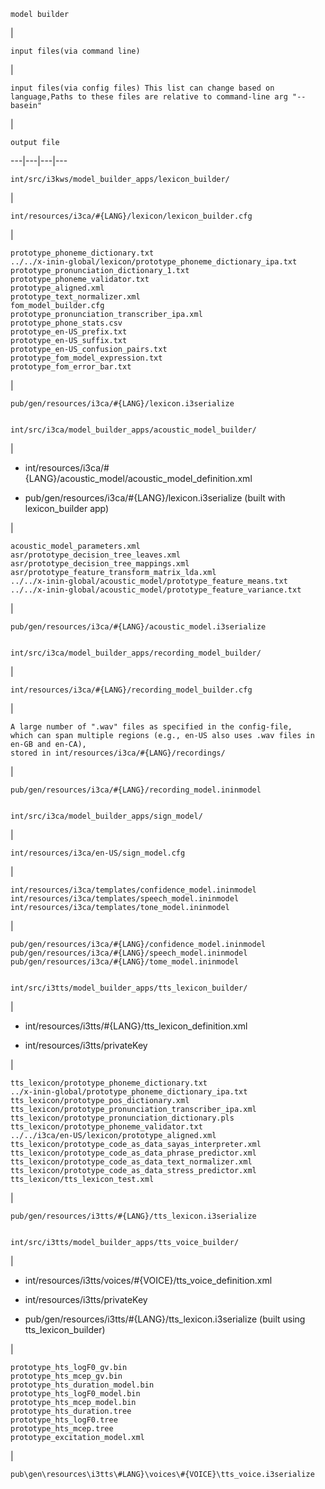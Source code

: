 
    model builder

| 
    
    
    input files(via command line)

| 
    
    
    input files(via config files) This list can change based on language,Paths to these files are relative to command-line arg "--basein"

| 
    
    
    output file  
  
---|---|---|---  
      
    
    int/src/i3kws/model_builder_apps/lexicon_builder/

| 
    
    
    int/resources/i3ca/#{LANG}/lexicon/lexicon_builder.cfg

| 
    
    
    prototype_phoneme_dictionary.txt  
    ../../x-inin-global/lexicon/prototype_phoneme_dictionary_ipa.txt  
    prototype_pronunciation_dictionary_1.txt  
    prototype_phoneme_validator.txt  
    prototype_aligned.xml  
    prototype_text_normalizer.xml  
    fom_model_builder.cfg  
    prototype_pronunciation_transcriber_ipa.xml  
    prototype_phone_stats.csv  
    prototype_en-US_prefix.txt  
    prototype_en-US_suffix.txt  
    prototype_en-US_confusion_pairs.txt  
    prototype_fom_model_expression.txt  
    prototype_fom_error_bar.txt

| 
    
    
    pub/gen/resources/i3ca/#{LANG}/lexicon.i3serialize  
      
    
    int/src/i3ca/model_builder_apps/acoustic_model_builder/

| 

  * int/resources/i3ca/#{LANG}/acoustic_model/acoustic_model_definition.xml

  * pub/gen/resources/i3ca/#{LANG}/lexicon.i3serialize (built with lexicon_builder app)


| 
    
    
    acoustic_model_parameters.xml  
    asr/prototype_decision_tree_leaves.xml  
    asr/prototype_decision_tree_mappings.xml  
    asr/prototype_feature_transform_matrix_lda.xml  
    ../../x-inin-global/acoustic_model/prototype_feature_means.txt  
    ../../x-inin-global/acoustic_model/prototype_feature_variance.txt
    
    
     

| 
    
    
    pub/gen/resources/i3ca/#{LANG}/acoustic_model.i3serialize  
      
    
    int/src/i3ca/model_builder_apps/recording_model_builder/

| 
    
    
    int/resources/i3ca/#{LANG}/recording_model_builder.cfg

| 
    
    
    A large number of ".wav" files as specified in the config-file,   
    which can span multiple regions (e.g., en-US also uses .wav files in en-GB and en-CA),   
    stored in int/resources/i3ca/#{LANG}/recordings/

| 
    
    
    pub/gen/resources/i3ca/#{LANG}/recording_model.ininmodel  
      
    
    int/src/i3ca/model_builder_apps/sign_model/

| 
    
    
    int/resources/i3ca/en-US/sign_model.cfg 

| 
    
    
    int/resources/i3ca/templates/confidence_model.ininmodel  
    int/resources/i3ca/templates/speech_model.ininmodel  
    int/resources/i3ca/templates/tone_model.ininmodel

| 
    
    
    pub/gen/resources/i3ca/#{LANG}/confidence_model.ininmodel  
    pub/gen/resources/i3ca/#{LANG}/speech_model.ininmodel  
    pub/gen/resources/i3ca/#{LANG}/tome_model.ininmodel  
      
    
    int/src/i3tts/model_builder_apps/tts_lexicon_builder/
    
    
     

| 

  * int/resources/i3tts/#{LANG}/tts_lexicon_definition.xml

  * int/resources/i3tts/privateKey


| 
    
    
    tts_lexicon/prototype_phoneme_dictionary.txt  
    ../x-inin-global/prototype_phoneme_dictionary_ipa.txt  
    tts_lexicon/prototype_pos_dictionary.xml  
    tts_lexicon/prototype_pronunciation_transcriber_ipa.xml  
    tts_lexicon/prototype_pronunciation_dictionary.pls  
    tts_lexicon/prototype_phoneme_validator.txt  
    ../../i3ca/en-US/lexicon/prototype_aligned.xml  
    tts_lexicon/prototype_code_as_data_sayas_interpreter.xml  
    tts_lexicon/prototype_code_as_data_phrase_predictor.xml  
    tts_lexicon/prototype_code_as_data_text_normalizer.xml  
    tts_lexicon/prototype_code_as_data_stress_predictor.xml  
    tts_lexicon/tts_lexicon_test.xml

| 
    
    
    pub/gen/resources/i3tts/#{LANG}/tts_lexicon.i3serialize  
      
    
    int/src/i3tts/model_builder_apps/tts_voice_builder/

| 

  * int/resources/i3tts/voices/#{VOICE}/tts_voice_definition.xml

  * int/resources/i3tts/privateKey

  * pub/gen/resources/i3tts/#{LANG}/tts_lexicon.i3serialize (built using tts_lexicon_builder)


| 
    
    
    prototype_hts_logF0_gv.bin  
    prototype_hts_mcep_gv.bin  
    prototype_hts_duration_model.bin  
    prototype_hts_logF0_model.bin  
    prototype_hts_mcep_model.bin  
    prototype_hts_duration.tree  
    prototype_hts_logF0.tree  
    prototype_hts_mcep.tree  
    prototype_excitation_model.xml

| 
    
    
    pub\gen\resources\i3tts\#LANG}\voices\#{VOICE}\tts_voice.i3serialize
